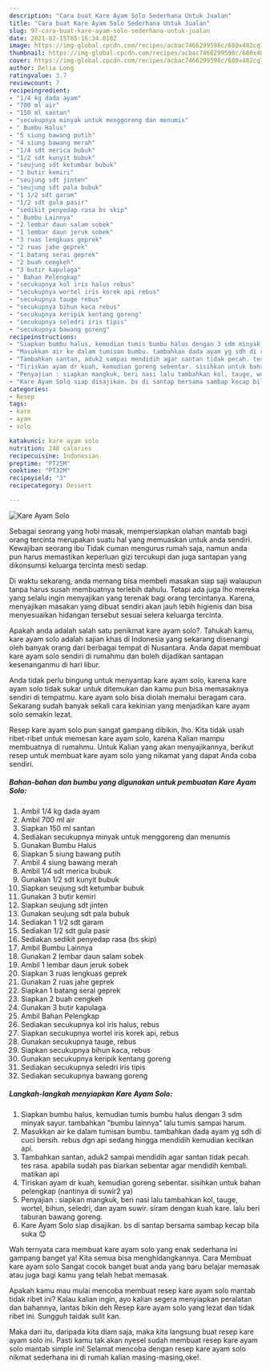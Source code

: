 ```yaml
---
description: "Cara buat Kare Ayam Solo Sederhana Untuk Jualan"
title: "Cara buat Kare Ayam Solo Sederhana Untuk Jualan"
slug: 97-cara-buat-kare-ayam-solo-sederhana-untuk-jualan
date: 2021-02-15T05:16:34.010Z
image: https://img-global.cpcdn.com/recipes/acbac7466299598c/680x482cq70/kare-ayam-solo-foto-resep-utama.jpg
thumbnail: https://img-global.cpcdn.com/recipes/acbac7466299598c/680x482cq70/kare-ayam-solo-foto-resep-utama.jpg
cover: https://img-global.cpcdn.com/recipes/acbac7466299598c/680x482cq70/kare-ayam-solo-foto-resep-utama.jpg
author: Delia Long
ratingvalue: 3.7
reviewcount: 7
recipeingredient:
- "1/4 kg dada ayam"
- "700 ml air"
- "150 ml santan"
- "secukupnya minyak untuk menggoreng dan menumis"
- " Bumbu Halus"
- "5 siung bawang putih"
- "4 siung bawang merah"
- "1/4 sdt merica bubuk"
- "1/2 sdt kunyit bubuk"
- "seujung sdt ketumbar bubuk"
- "3 butir kemiri"
- "seujung sdt jinten"
- "seujung sdt pala bubuk"
- "1 1/2 sdt garam"
- "1/2 sdt gula pasir"
- "sedikit penyedap rasa bs skip"
- " Bumbu Lainnya"
- "2 lembar daun salam sobek"
- "1 lembar daun jeruk sobek"
- "3 ruas lengkuas geprek"
- "2 ruas jahe geprek"
- "1 batang serai geprek"
- "2 buah cengkeh"
- "3 butir kapulaga"
- " Bahan Pelengkap"
- "secukupnya kol iris halus rebus"
- "secukupnya wortel iris korek api rebus"
- "secukupnya tauge rebus"
- "secukupnya bihun kaca rebus"
- "secukupnya keripik kentang goreng"
- "secukupnya seledri iris tipis"
- "secukupnya bawang goreng"
recipeinstructions:
- "Siapkan bumbu halus, kemudian tumis bumbu halus dengan 3 sdm minyak sayur. tambahkan &#34;bumbu lainnya&#34; lalu tumis sampai harum."
- "Masukkan air ke dalam tumisan bumbu. tambahkan dada ayam yg sdh di cuci bersih. rebus dgn api sedang hingga mendidih kemudian kecilkan api."
- "Tambahkan santan, aduk2 sampai mendidih agar santan tidak pecah. tes rasa. apabila sudah pas biarkan sebentar agar mendidih kembali. matikan api"
- "Tiriskan ayam dr kuah, kemudian goreng sebentar. sisihkan untuk bahan pelengkap (nantinya di suwir2 ya)"
- "Penyajian : siapkan mangkuk, beri nasi lalu tambahkan kol, tauge, wortel, bihun, seledri, dan ayam suwir. siram dengan kuah kare. lalu beri taburan bawang goreng."
- "Kare Ayam Solo siap disajikan. bs di santap bersama sambap kecap bila suka 😊"
categories:
- Resep
tags:
- kare
- ayam
- solo

katakunci: kare ayam solo 
nutrition: 248 calories
recipecuisine: Indonesian
preptime: "PT25M"
cooktime: "PT32M"
recipeyield: "3"
recipecategory: Dessert

---
```



![Kare Ayam Solo](https://img-global.cpcdn.com/recipes/acbac7466299598c/680x482cq70/kare-ayam-solo-foto-resep-utama.jpg)

Sebagai seorang yang hobi masak, mempersiapkan olahan mantab bagi orang tercinta merupakan suatu hal yang memuaskan untuk anda sendiri. Kewajiban seorang ibu Tidak cuman mengurus rumah saja, namun anda pun harus memastikan keperluan gizi tercukupi dan juga santapan yang dikonsumsi keluarga tercinta mesti sedap.

Di waktu  sekarang, anda memang bisa membeli masakan siap saji walaupun tanpa harus susah membuatnya terlebih dahulu. Tetapi ada juga lho mereka yang selalu ingin menyajikan yang terenak bagi orang tercintanya. Karena, menyajikan masakan yang dibuat sendiri akan jauh lebih higienis dan bisa menyesuaikan hidangan tersebut sesuai selera keluarga tercinta. 



Apakah anda adalah salah satu penikmat kare ayam solo?. Tahukah kamu, kare ayam solo adalah sajian khas di Indonesia yang sekarang disenangi oleh banyak orang dari berbagai tempat di Nusantara. Anda dapat membuat kare ayam solo sendiri di rumahmu dan boleh dijadikan santapan kesenanganmu di hari libur.

Anda tidak perlu bingung untuk menyantap kare ayam solo, karena kare ayam solo tidak sukar untuk ditemukan dan kamu pun bisa memasaknya sendiri di tempatmu. kare ayam solo bisa diolah memalui beragam cara. Sekarang sudah banyak sekali cara kekinian yang menjadikan kare ayam solo semakin lezat.

Resep kare ayam solo pun sangat gampang dibikin, lho. Kita tidak usah ribet-ribet untuk memesan kare ayam solo, karena Kalian mampu membuatnya di rumahmu. Untuk Kalian yang akan menyajikannya, berikut resep untuk membuat kare ayam solo yang nikamat yang dapat Anda coba sendiri.

<!--inarticleads1-->

##### Bahan-bahan dan bumbu yang digunakan untuk pembuatan Kare Ayam Solo:

1. Ambil 1/4 kg dada ayam
1. Ambil 700 ml air
1. Siapkan 150 ml santan
1. Sediakan secukupnya minyak untuk menggoreng dan menumis
1. Gunakan  Bumbu Halus
1. Siapkan 5 siung bawang putih
1. Ambil 4 siung bawang merah
1. Ambil 1/4 sdt merica bubuk
1. Gunakan 1/2 sdt kunyit bubuk
1. Siapkan seujung sdt ketumbar bubuk
1. Gunakan 3 butir kemiri
1. Siapkan seujung sdt jinten
1. Gunakan seujung sdt pala bubuk
1. Sediakan 1 1/2 sdt garam
1. Sediakan 1/2 sdt gula pasir
1. Sediakan sedikit penyedap rasa (bs skip)
1. Ambil  Bumbu Lainnya
1. Gunakan 2 lembar daun salam sobek
1. Ambil 1 lembar daun jeruk sobek
1. Siapkan 3 ruas lengkuas geprek
1. Gunakan 2 ruas jahe geprek
1. Siapkan 1 batang serai geprek
1. Siapkan 2 buah cengkeh
1. Gunakan 3 butir kapulaga
1. Ambil  Bahan Pelengkap
1. Sediakan secukupnya kol iris halus, rebus
1. Siapkan secukupnya wortel iris korek api, rebus
1. Gunakan secukupnya tauge, rebus
1. Siapkan secukupnya bihun kaca, rebus
1. Gunakan secukupnya keripik kentang goreng
1. Sediakan secukupnya seledri iris tipis
1. Sediakan secukupnya bawang goreng




<!--inarticleads2-->

##### Langkah-langkah menyiapkan Kare Ayam Solo:

1. Siapkan bumbu halus, kemudian tumis bumbu halus dengan 3 sdm minyak sayur. tambahkan &#34;bumbu lainnya&#34; lalu tumis sampai harum.
1. Masukkan air ke dalam tumisan bumbu. tambahkan dada ayam yg sdh di cuci bersih. rebus dgn api sedang hingga mendidih kemudian kecilkan api.
1. Tambahkan santan, aduk2 sampai mendidih agar santan tidak pecah. tes rasa. apabila sudah pas biarkan sebentar agar mendidih kembali. matikan api
1. Tiriskan ayam dr kuah, kemudian goreng sebentar. sisihkan untuk bahan pelengkap (nantinya di suwir2 ya)
1. Penyajian : siapkan mangkuk, beri nasi lalu tambahkan kol, tauge, wortel, bihun, seledri, dan ayam suwir. siram dengan kuah kare. lalu beri taburan bawang goreng.
1. Kare Ayam Solo siap disajikan. bs di santap bersama sambap kecap bila suka 😊




Wah ternyata cara membuat kare ayam solo yang enak sederhana ini gampang banget ya! Kita semua bisa menghidangkannya. Cara Membuat kare ayam solo Sangat cocok banget buat anda yang baru belajar memasak atau juga bagi kamu yang telah hebat memasak.

Apakah kamu mau mulai mencoba membuat resep kare ayam solo mantab tidak ribet ini? Kalau kalian ingin, ayo kalian segera menyiapkan peralatan dan bahannya, lantas bikin deh Resep kare ayam solo yang lezat dan tidak ribet ini. Sungguh taidak sulit kan. 

Maka dari itu, daripada kita diam saja, maka kita langsung buat resep kare ayam solo ini. Pasti kamu tak akan nyesel sudah membuat resep kare ayam solo mantab simple ini! Selamat mencoba dengan resep kare ayam solo nikmat sederhana ini di rumah kalian masing-masing,oke!.

